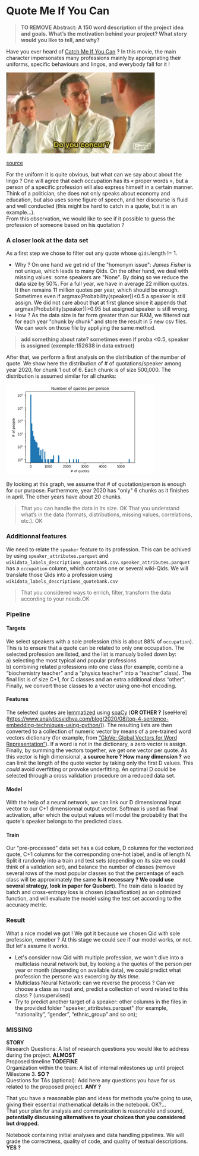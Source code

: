 # Quote Me If You Can

>**TO REMOVE Abstract: A 150 word description of the project idea and goals. What’s the motivation behind your project? What story would you like to tell, and why?**

Have you ever heard of [Catch Me If You Can](https://en.wikipedia.org/wiki/Catch_Me_If_You_Can) ? In this movie, the main character impersonates many professions mainly by appropriating their uniforms, specific behaviours and lingos, and everybody fall for it !  

<img title="Do you concur ?" width="400px" src="img/tenor.gif">

[source](https://media1.tenor.com/images/24eba459fc0a6e19c4d2d60ed678e2f9/tenor.gif?itemid=7219821)

For the uniform it is quite obvious, but what can we say about about the lingo ? One will agree that each occupation has its « proper words », but a person of a specific profession will also express himself in a certain manner. Think of a politician, she does not only speaks about economy and education, but also uses some figure of speech, and her discourse is fluid and well conducted (this might be hard to catch in a quote, but it is an example…).  
From this observation, we would like to see if it possible to guess the profession of someone based on his quotation ?

### A closer look at the data set 

As a first step we chose to filter out any quote whose `qids`.length != 1. 
* Why ? On one hand we get rid of the "homonym issue": _James Fisher_ is not unique, which leads to many Qids. On the other hand, we deal with missing values: some speakers are "None".  By doing so we reduce the data size by 50%. For a full year, we have in average 22 million quotes. It then remains 11 million quotes per year, which should be enough.  
Sometimes even if argmax(Probability(speaker))<0.5 a speaker is still assign. We did not care about that at first glance since it appends that  argmax(Probability(speaker))>0.95 but assigned speaker is still wrong. 
* How ? As the data size is far form greater than our RAM, we filtered out for each year "chunk by chunk" and store the result in 5 new csv files. We can work on those file by appliying the same method.
>**add something about rate? sometimes even if proba <0.5, speaker is assigned (exemple:152638 in data extract)**

After that, we perform a first analysis on the distribution of the number of quote. We show here the distribution of # of quotations/speaker among year 2020, for chunk 1 out of 6. Each chunk is of size 500,000. The distribution is assumed similar for all chunks: 

<img title="2020: first 500000 quotes" width="400px" src="img/2020first500000.PNG">

By looking at this graph, we assume that # of quotation/person is enough for our purpose. Furthermore, year 2020 has "only" 6 chunks as it finishes in april. The other years have about 20 chunks.

>That you can handle the data in its size. OK
>That you understand what’s in the data (formats, distributions, missing values, correlations, etc.). OK

### Additionnal features

We need to relate the `speaker` feature to its profession. This can be achived by using `speaker_attributes.parquet` and `wikidata_labels_descriptions_quotebank.csv`. `speaker_attributes.parquet` has a `occupation` column, which contains one or several wiki-Qids. We will translate those Qids into a profession using `wikidata_labels_descriptions_quotebank.csv`

>That you considered ways to enrich, filter, transform the data according to your needs.OK 

### Pipeline
#### Targets
We select speakers with a sole profession (this is about 88% of `occupation`). This is to ensure that a quote can be related to only one occupation. The selected profession are listed, and the list is manualy boiled down by:  
 a) selecting the most typical and popular professions  
 b) combining related professions into one class (for example, combine a “biochemistry teacher” and a “physics teacher” into a “teacher” class).
The final list is of size C+1, for C classes and an extra additional class “other”. Finally, we convert those classes to a vector using one-hot encoding.

#### Features
The selected quotes are [lemmatized](https://pythonwife.com/lemmatization-in-nlp/) using [spaCy](https://spacy.io/) (**OR OTHER ?** [seeHere] (https://www.analyticsvidhya.com/blog/2020/08/top-4-sentence-embedding-techniques-using-python/)). The resulting lists are then converted to a collection of numeric vector by means of a pre-trained word vectors dictionary (for example, from [“GloVe: Global Vectors for Word Representation”](https://nlp.stanford.edu/projects/glove/)). If a word is not in the dictionary, a zero vector is assign. Finally, by summing the vectors together, we get one vector per quote. As this vector is high dimensional, **a source here ? How many dimension ?** we can limit the length of the quote vector by taking only the first D values. This _could_ avoid overfitting or provoke underfitting. An optimal D could be selected through a cross validation procedure on a reduced data set. 

#### Model
With the help of a neural network, we can link our D dimensionnal input vector to our C+1 dimensionnal output vector. Softmax is used as final activation, after which the output values will model the probability that the quote's speaker belongs to the predicted class.

#### Train
Our "pre-processed" data set has a `Qid` colum, D columns for the vectorized quote, C+1 columns for the corresponding one-hot label, and is of length N. Split it randomly into a train and test sets (depending on its size we could think of a validation set), and balance the number of classes (remove several rows of the most popular classes so that the percentage of each class will be approximately the same **Is it necessary ? We could use several strategy, look in paper for Quobert**). The train data is loaded by batch and cross-entropy loss is chosen (classification) as an optimized function, and will evaluate the model using the test set according to the accuracy metric.

### Result
What a nice model we got ! We got it because we chosen Qid with sole profession, remeber ? At this stage we could see if our model works, or not. But let's assume it works.  
* Let's consider now Qid with multiple profession, we won't dive into a multiclass neural network but, by looking a the quotes of the person per year or month (depending on available data), we could predict what profession the persone was excercing _by this time_.
* Multiclass Neural Network: can we reverse the process ? Can we choose a class as input and, predict a collection of word related to this class ? (unsupervised)
* Try to predict another target of a speaker: other columns in the files in the provided folder "speaker_attributes.parquet" (for example, “nationality”, “gender”, “ethnic_group” and so on);

### MISSING
**STORY**  
Research Questions: A list of research questions you would like to address during the project. **ALMOST**  
Proposed timeline **TODEFINE**  
Organization within the team: A list of internal milestones up until project Milestone 3. **SO ?**  
Questions for TAs (optional): Add here any questions you have for us related to the proposed project. **ANY ?**  
    
That you have a reasonable plan and ideas for methods you’re going to use, giving their essential mathematical details in the notebook. OK?...  
That your plan for analysis and communication is reasonable and sound, **potentially discussing alternatives to your choices that you considered but dropped.**  
    
Notebook containing initial analyses and data handling pipelines. We will grade the correctness, quality of code, and quality of textual descriptions. **YES ?**
